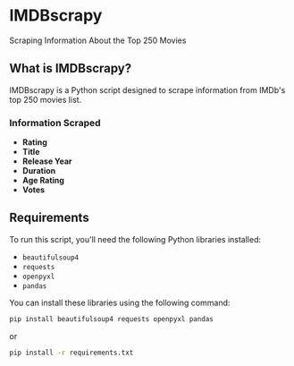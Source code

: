 # IMDBscrapy
Scraping Information About the Top 250 Movies

## What is IMDBscrapy?
IMDBscrapy is a Python script designed to scrape information from IMDb's top 250 movies list.

### Information Scraped
- **Rating**
- **Title**
- **Release Year**
- **Duration**
- **Age Rating**
- **Votes**

## Requirements
To run this script, you'll need the following Python libraries installed:

- `beautifulsoup4`
- `requests`
- `openpyxl`
- `pandas`

You can install these libraries using the following command:
```bash
pip install beautifulsoup4 requests openpyxl pandas
```
or
```bash
pip install -r requirements.txt
```

